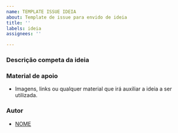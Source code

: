 ```yaml
---
name: TEMPLATE ISSUE IDEIA
about: Template de issue para envido de ideia
title: ''
labels: ideia
assignees: ''

---
```


### Descrição competa da ideia

### Material de apoio

- Imagens, links ou qualquer material que irá auxiliar a ideia a ser utilizada.

### Autor
- [NOME]()
